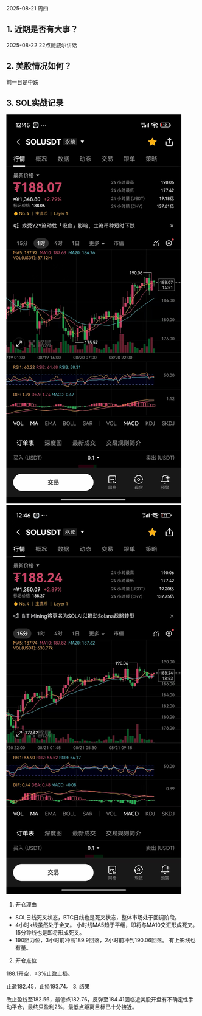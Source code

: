 2025-08-21 周四
## 1. 近期是否有大事？
2025-08-22 22点鲍威尔讲话
## 2. 美股情况如何？
前一日是中跌
## 3. SOL实战记录
![img.png](img.png)
![img_2.png](img_2.png)
1. 开仓理由
- SOL日线死叉状态，BTC日线也是死叉状态，整体市场处于回调阶段。
- 4小时k线虽然处于金叉。 小时线MA5趋于平缓，即将与MA10交汇形成死叉。 15分钟线也是即将形成死叉。
- 190阻力位，3小时前冲高189.9回落，2小时前冲到190.06回落。 有上影线也有量。
2. 开仓点位

188.1开空，±3%止盈止损。

止盈182.45，止损193.74。
3. 结果

改止盈线至182.56，最低点182.76，反弹至184.41因临近美股开盘有不确定性手动平仓，最终只盈利2%，最低点距离目标已十分接近。


